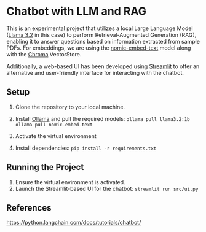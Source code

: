 # Chatbot with LLM and RAG
This is an experimental project that utilizes a local Large Language Model ([Llama 3.2](https://ollama.com/library/llama3.2) in this case) to perform Retrieval-Augmented Generation (RAG), enabling it to answer questions based on information extracted from sample PDFs. For embeddings, we are using the [nomic-embed-text](https://ollama.com/library/nomic-embed-text) model along with the [Chroma](https://docs.trychroma.com/) VectorStore.

Additionally, a web-based UI has been developed using [Streamlit](https://streamlit.io/) to offer an alternative and user-friendly interface for interacting with the chatbot.

## Setup
1. Clone the repository to your local machine.
2. Install [Ollama](https://ollama.com/download) and pull the required models:
    `ollama pull llama3.2:1b`
    `ollama pull nomic-embed-text`

3. Activate the virtual environment
4. Install dependencies: 
    `pip install -r requirements.txt`

## Running the Project
1. Ensure the virtual environment is activated.
2. Launch the Streamlit-based UI for the chatbot:
    `streamlit run src/ui.py`

## References
https://python.langchain.com/docs/tutorials/chatbot/
